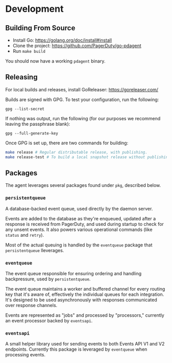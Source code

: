 # Development

## Building From Source

- Install Go: https://golang.org/doc/install#install
- Clone the project: https://github.com/PagerDuty/go-pdagent
- Run `make build`

You should now have a working `pdagent` binary.

## Releasing

For local builds and releases, install GoReleaser: https://goreleaser.com/

Builds are signed with GPG. To test your configuration, run the following:

```
gpg --list-secret
```

If nothing was output, run the following (for our purposes we recommend leaving the passphrase blank):

```
gpg --full-generate-key
```

Once GPG is set up, there are two commands for building:

```bash
make release # Regular distributable release, with publishing.
make release-test # To build a local snapshot release without publishing.
```

## Packages

The agent leverages several packages found under `pkg`, described below.

### `persistentqueue`

A database-backed event queue, used directly by the daemon server.

Events are added to the database as they're enqueued, updated after a response is received from PagerDuty, and used during startup to check for any unsent events. It also powers various operational commands (like `status` and `retry`).

Most of the actual queuing is handled by the `eventqueue` package that `persistentqueue` lleverages.

### `eventqueue`

The event queue responsible for ensuring ordering and handling backpressure, used by `persistentqueue`.

The event queue maintains a worker and buffered channel for every routing key that it's aware of, effectively the individual queues for each integration. It's designed to be used asynchronously with responses communicated over response channels.

Events are represented as "jobs" and processed by "processors," currently an event processor backed by `eventsapi`.

### `eventsapi`

A small helper library used for sending events to both Events API V1 and V2 endpoints. Currently this package is leveraged by `eventqueue` when processing events.
